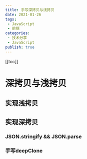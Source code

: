 ```yaml
---
title: 手写深拷贝与浅拷贝
date: 2021-01-26
tags:
 - JavaScript
 - 前端
categories:
 - 技术分享
 - JavaScript
publish: true
---
```

[[toc]]

# 深拷贝与浅拷贝

## 实现浅拷贝

## 实现深拷贝

### JSON.stringify && JSON.parse 

### 手写deepClone